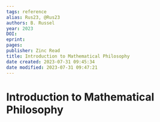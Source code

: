 ```yaml
---
tags: reference
alias: Rus23, @Rus23
authors: B. Russel
year: 2023
DOI: 
eprint: 
pages: 
publisher: Zinc Read
title: Introduction to Mathematical Philosophy
date created: 2023-07-31 09:45:34
date modified: 2023-07-31 09:47:21
---
```


# Introduction to Mathematical Philosophy